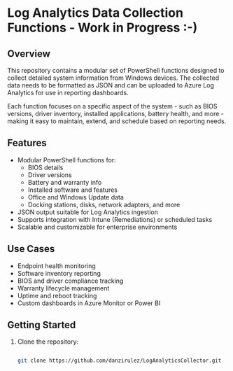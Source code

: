 # Log Analytics Data Collection Functions - Work in Progress :-)

## Overview

This repository contains a modular set of PowerShell functions designed to collect detailed system information from Windows devices. The collected data needs to be formatted as JSON and can be uploaded to Azure Log Analytics for use in reporting dashboards.

Each function focuses on a specific aspect of the system - such as BIOS versions, driver inventory, installed applications, battery health, and more - making it easy to maintain, extend, and schedule based on reporting needs.

## Features

- Modular PowerShell functions for:
  - BIOS details
  - Driver versions
  - Battery and warranty info
  - Installed software and features
  - Office and Windows Update data
  - Docking stations, disks, network adapters, and more
- JSON output suitable for Log Analytics ingestion
- Supports integration with Intune (Remediations) or scheduled tasks
- Scalable and customizable for enterprise environments

## Use Cases

- Endpoint health monitoring
- Software inventory reporting
- BIOS and driver compliance tracking
- Warranty lifecycle management
- Uptime and reboot tracking
- Custom dashboards in Azure Monitor or Power BI

## Getting Started

1. Clone the repository:
   ```bash

   git clone https://github.com/danzirulez/LogAnalyticsCollector.git
